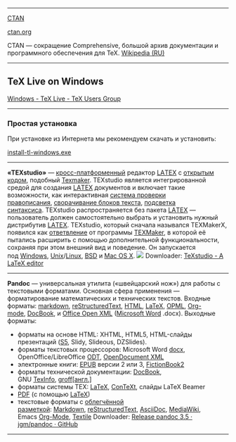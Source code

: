 
---

[CTAN](https://ru.wikipedia.org/wiki/CTAN)
    
 [ctan.org](https://www.ctan.org/)
    
CTAN — сокращение Comprehensive, большой архив документации и программного обеспечения для TeX. [Wikipedia (RU)](https://ru.wikipedia.org/wiki/CTAN)
    
---
## TeX Live on Windows

[Windows - TeX Live - TeX Users Group](https://tug.org/texlive/windows.html)

---

### Простая установка

При установке из Интернета мы рекомендуем скачать и установить:

[install-tl-windows.exe](https://mirror.ctan.org/systems/texlive/tlnet/install-tl-windows.exe)

---

**«ΤΕΧstudio»** — [кросс-платформенный](https://ru.wikipedia.org/wiki/%D0%9A%D1%80%D0%BE%D1%81%D1%81%D0%BF%D0%BB%D0%B0%D1%82%D1%84%D0%BE%D1%80%D0%BC%D0%B5%D0%BD%D0%BD%D0%BE%D0%B5_%D0%BF%D1%80%D0%BE%D0%B3%D1%80%D0%B0%D0%BC%D0%BC%D0%BD%D0%BE%D0%B5_%D0%BE%D0%B1%D0%B5%D1%81%D0%BF%D0%B5%D1%87%D0%B5%D0%BD%D0%B8%D0%B5 "Кроссплатформенное программное обеспечение") редактор [LAΤΕΧ](https://ru.wikipedia.org/wiki/LaTeX "LaTeX") с [открытым кодом](https://ru.wikipedia.org/wiki/%D0%9F%D0%BE%D0%BB%D0%B8%D1%82%D0%B8%D0%BA%D0%B0_%D0%BE%D1%82%D0%BA%D1%80%D1%8B%D1%82%D0%BE%D0%B3%D0%BE_%D0%BA%D0%BE%D0%B4%D0%B0 "Политика открытого кода"), подобный [Texmaker](https://ru.wikipedia.org/wiki/Texmaker "Texmaker").
ΤΕΧstudio является интегрированной средой для создания [LAΤΕΧ](https://ru.wikipedia.org/wiki/LaTeX "LaTeX") документов и включает такие возможности, как интерактивная [система проверки правописания](https://ru.wikipedia.org/wiki/%D0%A1%D0%B8%D1%81%D1%82%D0%B5%D0%BC%D0%B0_%D0%BF%D1%80%D0%BE%D0%B2%D0%B5%D1%80%D0%BA%D0%B8_%D0%BF%D1%80%D0%B0%D0%B2%D0%BE%D0%BF%D0%B8%D1%81%D0%B0%D0%BD%D0%B8%D1%8F "Система проверки правописания"), [сворачивание блоков текста](https://ru.wikipedia.org/wiki/%D0%A1%D0%B2%D0%BE%D1%80%D0%B0%D1%87%D0%B8%D0%B2%D0%B0%D0%BD%D0%B8%D0%B5_(%D0%BF%D1%80%D0%BE%D0%B3%D1%80%D0%B0%D0%BC%D0%BC%D0%BD%D0%BE%D0%B5_%D0%BE%D0%B1%D0%B5%D1%81%D0%BF%D0%B5%D1%87%D0%B5%D0%BD%D0%B8%D0%B5) "Сворачивание (программное обеспечение)"), [подсветка синтаксиса](https://ru.wikipedia.org/wiki/%D0%9F%D0%BE%D0%B4%D1%81%D0%B2%D0%B5%D1%82%D0%BA%D0%B0_%D1%81%D0%B8%D0%BD%D1%82%D0%B0%D0%BA%D1%81%D0%B8%D1%81%D0%B0 "Подсветка синтаксиса"). ΤΕΧstudio распространяется без пакета [LAΤΕΧ](https://ru.wikipedia.org/wiki/LaTeX "LaTeX") — пользователь должен самостоятельно выбрать и установить нужный дистрибутив [LAΤΕΧ](https://ru.wikipedia.org/wiki/LaTeX "LaTeX").
ΤΕΧstudio, который сначала назывался ΤΕΧMakerX, появился как [ответвление](https://ru.wikipedia.org/wiki/%D0%A4%D0%BE%D1%80%D0%BA "Форк") от программы [ΤΕΧMaker](https://ru.wikipedia.org/wiki/Texmaker "Texmaker"), в которой её пытались расширить с помощью дополнительной функциональности, сохраняя при этом внешний вид и поведение. Он запускается под [Windows](https://ru.wikipedia.org/wiki/Windows "Windows"), [Unix](https://ru.wikipedia.org/wiki/Unix "Unix")/[Linux](https://ru.wikipedia.org/wiki/Linux "Linux"), [BSD](https://ru.wikipedia.org/wiki/BSD "BSD") и [Mac OS X](https://ru.wikipedia.org/wiki/Mac_OS "Mac OS").
![](texstudio.png)
Downloader:
[TeXstudio - A LaTeX editor](https://www.texstudio.org/)

---

**Pandoc** — универсальная утилита («швейцарский нож») для работы с текстовыми форматами. Основная сфера применения — форматирование математических и технических текстов.
Входные форматы: [markdown](https://ru.wikipedia.org/wiki/Markdown "Markdown"), [reStructuredText](https://ru.wikipedia.org/wiki/ReStructuredText "ReStructuredText"), [HTML](https://ru.wikipedia.org/wiki/HTML "HTML"), [LaTeX](https://ru.wikipedia.org/wiki/LaTeX "LaTeX"), [OPML](https://ru.wikipedia.org/wiki/OPML "OPML"), [Org-mode](https://ru.wikipedia.org/wiki/Org-mode "Org-mode"), [DocBook](https://ru.wikipedia.org/wiki/DocBook "DocBook"), и [Office Open XML](https://ru.wikipedia.org/wiki/Office_Open_XML "Office Open XML") ([Microsoft Word](https://ru.wikipedia.org/wiki/Microsoft_Word "Microsoft Word") .docx).
Выходные форматы:
- форматы на основе HTML: XHTML, HTML5, HTML-слайды презентаций ([S5](https://ru.wikipedia.org/w/index.php?title=S5_(%D1%84%D0%BE%D1%80%D0%BC%D0%B0%D1%82_%D1%84%D0%B0%D0%B9%D0%BB%D0%BE%D0%B2)&action=edit&redlink=1 "S5 (формат файлов) (страница отсутствует)"), Slidy, Slideous, DZSlides).
- форматы текстовых процессоров: Microsoft Word [docx](https://ru.wikipedia.org/wiki/Docx "Docx"), OpenOffice/LibreOffice [ODT](https://ru.wikipedia.org/wiki/ODT "ODT"), [OpenDocument XML](https://ru.wikipedia.org/wiki/OpenDocument_XML "OpenDocument XML")
- электронные книги: [EPUB](https://ru.wikipedia.org/wiki/EPUB "EPUB") версии 2 или 3, [FictionBook2](https://ru.wikipedia.org/wiki/FictionBook2 "FictionBook2")
- форматы технической документации: [DocBook](https://ru.wikipedia.org/wiki/DocBook "DocBook"), GNU [TexInfo](https://ru.wikipedia.org/w/index.php?title=TexInfo&action=edit&redlink=1 "TexInfo (страница отсутствует)"), [groff](https://ru.wikipedia.org/w/index.php?title=Groff_(%D0%BF%D1%80%D0%BE%D0%B3%D1%80%D0%B0%D0%BC%D0%BC%D0%B0)&action=edit&redlink=1 "Groff (программа) (страница отсутствует)")[[англ.]](https://en.wikipedia.org/wiki/groff_(software) "en:groff (software)")
- форматы системы ΤΕΧ: [LaTeX](https://ru.wikipedia.org/wiki/LaTeX "LaTeX"), [ConTeXt](https://ru.wikipedia.org/wiki/ConTeXt "ConTeXt"), слайды LaTeX Beamer
- [PDF](https://ru.wikipedia.org/wiki/PDF "PDF") (с помощью [LaTeX](https://ru.wikipedia.org/wiki/LaTeX "LaTeX"))
- текстовые форматы с [облегчённой разметкой](https://ru.wikipedia.org/wiki/%D0%AF%D0%B7%D1%8B%D0%BA_%D1%80%D0%B0%D0%B7%D0%BC%D0%B5%D1%82%D0%BA%D0%B8#%D0%9E%D0%B1%D0%BB%D0%B5%D0%B3%D1%87%D1%91%D0%BD%D0%BD%D1%8B%D0%B5_%D1%8F%D0%B7%D1%8B%D0%BA%D0%B8_%D1%80%D0%B0%D0%B7%D0%BC%D0%B5%D1%82%D0%BA%D0%B8 "Язык разметки"): [Markdown](https://ru.wikipedia.org/wiki/Markdown "Markdown"), [reStructuredText](https://ru.wikipedia.org/wiki/ReStructuredText "ReStructuredText"), [AsciiDoc](https://ru.wikipedia.org/wiki/AsciiDoc "AsciiDoc"), [MediaWiki](https://ru.wikipedia.org/wiki/MediaWiki "MediaWiki"), Emacs [Org-Mode](https://ru.wikipedia.org/wiki/Org-mode "Org-mode"), [Textile](https://ru.wikipedia.org/wiki/Textile "Textile")
Downloader:
[Release pandoc 3.5 · jgm/pandoc · GitHub](https://github.com/jgm/pandoc/releases/tag/3.5)

---
